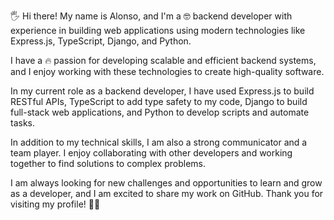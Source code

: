 🖐 Hi there! My name is Alonso, and I'm a 🤓 backend developer with experience in building web applications using modern technologies like Express.js, TypeScript, Django, and Python.

I have a 🔥 passion for developing scalable and efficient backend systems, and I enjoy working with these technologies to create high-quality software.

In my current role as a backend developer, I have used Express.js to build RESTful APIs, TypeScript to add type safety to my code, Django to build full-stack web applications, and Python to develop scripts and automate tasks.

In addition to my technical skills, I am also a strong communicator and a team player. I enjoy collaborating with other developers and working together to find solutions to complex problems.

I am always looking for new challenges and opportunities to learn and grow as a developer, and I am excited to share my work on GitHub. Thank you for visiting my profile! 🙌🎉
